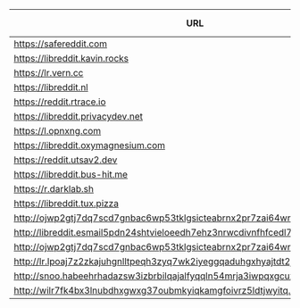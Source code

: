 |URL|Network|Version|Location|Behind Cloudflare?|Comment|
|-|-|-|-|-|-|
|https://safereddit.com|WWW|v0.35.1|🇺🇸 US||SFW only|
|https://libreddit.kavin.rocks|WWW|v0.35.1|🇮🇳 IN|||
|https://lr.vern.cc|WWW|v0.35.1|🇺🇸 US|||
|https://libreddit.nl|WWW|v0.35.1|🇳🇱 NL|||
|https://reddit.rtrace.io|WWW|v0.35.1|🇩🇪 DE|||
|https://libreddit.privacydev.net|WWW|v0.35.1|🇺🇸 US|||
|https://l.opnxng.com|WWW|v0.31.0|🇸🇬 SG|||
|https://libreddit.oxymagnesium.com|WWW|v0.35.1|🇺🇸 US|||
|https://reddit.utsav2.dev|WWW|v0.30.1|🇺🇸 US|||
|https://libreddit.bus-hit.me|WWW|v0.35.1|🇨🇦 CA|||
|https://r.darklab.sh|WWW|v0.35.1|🇺🇸 US|||
|https://libreddit.tux.pizza|WWW|v0.35.1|🇺🇸 US|||
|http://ojwp2gtj7dq7scd7gnbac6wp53tklgsicteabrnx2pr7zai64wriiaad.onion|Tor|v0.22.9|🇺🇸 US|||
|http://libreddit.esmail5pdn24shtvieloeedh7ehz3nrwcdivnfhfcedl7gf4kwddhkqd.onion|Tor|v0.25.0|🇨🇦 CA|||
|http://ojwp2gtj7dq7scd7gnbac6wp53tklgsicteabrnx2pr7zai64wriiaad.onion|Tor|v0.22.9|🇺🇸 US|||
|http://lr.lpoaj7z2zkajuhgnlltpeqh3zyq7wk2iyeggqaduhgxhyajtdt2j7wad.onion|Tor|v0.25.0|🇩🇪 DE|||
|http://snoo.habeehrhadazsw3izbrbilqajalfyqqln54mrja3iwpqxgcuxnus7eid.onion|Tor|v0.25.0|🇨🇦 CA|||
|http://wilr7fk4bx3lnubdhxgwxg37oubmkyiqkamgfoivrz5ldtjwyitq.b32.i2p|I2P|v0.25.0|🇨🇦 CA|||
